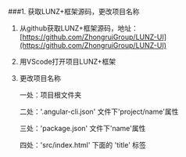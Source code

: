 ###1. 获取LUNZ+框架源码，更改项目名称
1. 从github获取LUNZ+框架源码，地址：[https://github.com/ZhongruiGroup/LUNZ-UI](https://github.com/ZhongruiGroup/LUNZ-UI)
2. 用VScode打开项目LUNZ+框架
3. 更改项目名称

    一处：项目根文件夹

    二处：'.angular-cli.json' 文件下'project/name'属性

    三处：'package.json' 文件下'name'属性

    四处：'src/index.html' 下面的 'title' 标签

